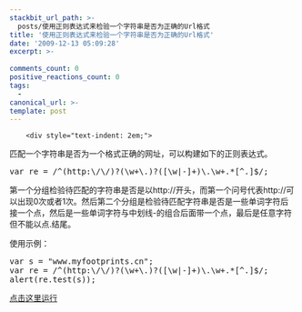 ```yaml
---
stackbit_url_path: >-
  posts/使用正则表达式来检验一个字符串是否为正确的Url格式
title: '使用正则表达式来检验一个字符串是否为正确的Url格式'
date: '2009-12-13 05:09:28'
excerpt: >-
  
comments_count: 0
positive_reactions_count: 0
tags: 
  - 
canonical_url: >-
template: post
---
```


        <div style="text-indent: 2em;">
<p>匹配一个字符串是否为一个格式正确的网址，可以构建如下的正则表达式。</p>
<pre class="brush: javascript" style="text-indent: 0;">var re = /^(http:\/\/)?(\w+\.)?([\w|-]+)\.\w+.*[^.]$/;
</pre>
<p>第一个分组检验待匹配的字符串是否是以http://开头，而第一个问号代表http://可以出现0次或者1次。然后第二个分组是检验待匹配字符串是否是一些单词字符后接一个点，然后是一些单词字符与中划线-的组合后面带一个点，最后是任意字符但不能以点.结尾。</p>
<p>使用示例：</p>
<pre class="brush: javascript" style="text-indent: 0;">var s = "www.myfootprints.cn";
var re = /^(http:\/\/)?(\w+\.)?([\w|-]+)\.\w+.*[^.]$/;
alert(re.test(s));
</pre>
<p><a href="http://www.myfootprints.cn/javascript/default.asp?s=var%20s%20%3D%20%22www.myfootprints.cn%22%3B%0Avar%20re%20%3D%20%2F%5E(http%3A%5C%2F%5C%2F)%3F(%5Cw%2B%5C.)%3F(%5B%5Cw%7C-%5D%2B)%5C.%5Cw%2B.*%5B%5E.%5D%24%2F%3B%0Aalert(re.test(s))%3B" title="点击这里运行" target="_blank">点击这里运行</a></p>
</div>
      